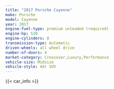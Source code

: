 ```yaml
---
title: "2017 Porsche Cayenne"
make: Porsche
model: Cayenne
year: 2017
engine-fuel-type: premium unleaded (required)
engine-hp: 520
engine-cylinders: 8
transmission-type: Automatic
driven-wheels: all wheel drive
number-of-doors: 4
market-category: Crossover,Luxury,Performance
vehicle-size: Midsize
vehicle-style: 4dr SUV
---
```


{{< car_info >}}
